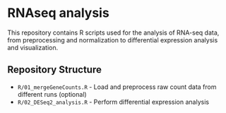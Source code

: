# RNAseq analysis

This repository contains R scripts used for the analysis of RNA-seq data, from preprocessing and normalization to differential expression analysis and visualization.

## Repository Structure

- `R/01_mergeGeneCounts.R` - Load and preprocess raw count data from different runs (optional)
- `R/02_DESeq2_analysis.R` - Perform differential expression analysis
